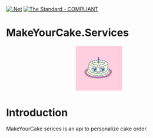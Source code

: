 [![.Net](https://github.com/Mums-Who-Code/MakeYourCake.Services/actions/workflows/dotnet.yml/badge.svg)](https://github.com/Mums-Who-Code/MakeYourCake.Services/actions/workflows/dotnet.yml)
[![The Standard - COMPLIANT](https://img.shields.io/badge/The_Standard-COMPLIANT-2ea44f)](https://github.com/hassanhabib/The-Standard)

# MakeYourCake.Services

<p align="center">
  <img width="25%" height="25%" src="https://github.com/Mums-Who-Code/MakeYourCake.Services/blob/main/MakeyourCake.png">
</p>

# Introduction
MakeYourCake serices is an api to personalize cake order.